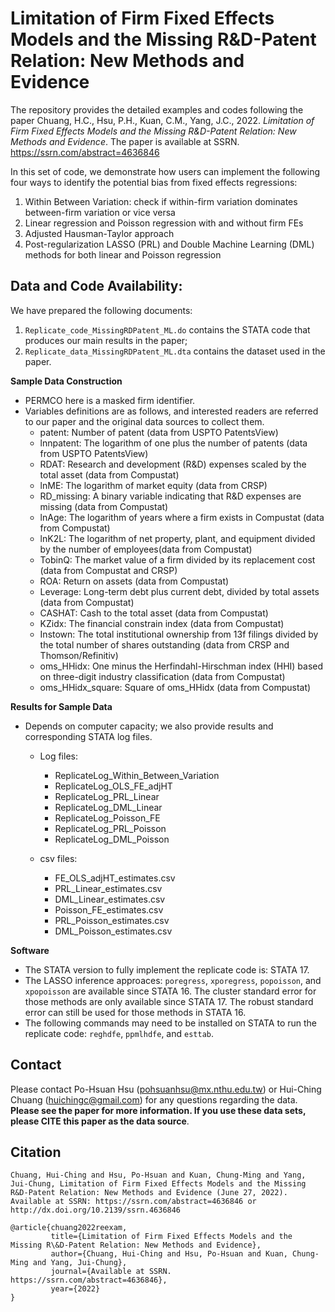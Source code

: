 # Limitation of Firm Fixed Effects Models and the Missing R\&D-Patent Relation: New Methods and Evidence
The repository provides the detailed examples and codes following the paper Chuang, H.C., Hsu, P.H., Kuan, C.M., Yang, J.C., 2022. *Limitation of Firm Fixed Effects Models and the Missing R&D-Patent Relation: New Methods and Evidence*. The paper is available at SSRN. https://ssrn.com/abstract=4636846

In this set of code, we demonstrate how users can implement the following four ways to identify the potential bias from fixed effects regressions: 
  1. Within Between Variation: check if within-firm variation dominates between-firm variation or vice versa 
  2. Linear regression and Poisson regression with and without firm FEs
  3. Adjusted Hausman-Taylor approach
  4. Post-regularization LASSO (PRL) and Double Machine Learning (DML) methods for both linear and Poisson regression

## Data and Code Availability:
We have prepared the following documents:
  1. `Replicate_code_MissingRDPatent_ML.do` contains the STATA code that produces our main results in the paper;
  2. `Replicate_data_MissingRDPatent_ML.dta` contains the dataset used in the paper.
 
**Sample Data Construction**
* PERMCO here is a masked firm identifier.
* Variables definitions are as follows, and interested readers are referred to our paper and the original data sources to collect them.
  - patent:     Number of patent (data from USPTO PatentsView)
  - lnnpatent:  The logarithm of one plus the number of patents (data from USPTO PatentsView)
  - RDAT:       Research and development (R&D) expenses scaled by the total asset (data from Compustat)
  - lnME:       The logarithm of market equity (data from CRSP)  
  - RD_missing: A binary variable indicating that R&D expenses are missing (data from Compustat)
  - lnAge:      The logarithm of years where a firm exists in Compustat (data from Compustat)
  - lnK2L:      The logarithm of net property, plant, and equipment divided by the number of employees(data from Compustat)
  - TobinQ:      The market value of a firm divided by its replacement cost (data from Compustat and CRSP)
  - ROA:        Return on assets (data from Compustat)
  - Leverage:   Long-term debt plus current debt, divided by total assets (data from Compustat)
  - CASHAT:    Cash to the total asset  (data from Compustat)
  - KZidx:      The financial constrain index (data from Compustat)
  - Instown:    The total institutional ownership from 13f filings divided by the total number of shares outstanding (data from CRSP and Thomson/Refinitiv)
  - oms_HHidx:  One minus the Herfindahl-Hirschman index (HHI) based on three-digit industry classification (data from Compustat)
  - oms_HHidx_square: Square of oms_HHidx (data from Compustat)


**Results for Sample Data**
* Depends on computer capacity; we also provide results and corresponding STATA log files.
  * Log files:
    - ReplicateLog_Within_Between_Variation 
    - ReplicateLog_OLS_FE_adjHT
    - ReplicateLog_PRL_Linear
    - ReplicateLog_DML_Linear
    - ReplicateLog_Poisson_FE
    - ReplicateLog_PRL_Poisson
    - ReplicateLog_DML_Poisson
      
  * csv files:
    - FE_OLS_adjHT_estimates.csv
    - PRL_Linear_estimates.csv
    - DML_Linear_estimates.csv
    - Poisson_FE_estimates.csv
    - PRL_Poisson_estimates.csv
    - DML_Poisson_estimates.csv

**Software**
- The STATA version to fully implement the replicate code is: STATA 17.
- The LASSO inference approaces: `poregress`, `xporegress`, `popoisson`, and `xpopoisson` are available since STATA 16.
  The cluster standard error for those methods are only available since STATA 17. 
  The robust standard error can still be used for those methods in STATA 16.
 - The following commands may need to be installed on STATA to run the replicate code: `reghdfe`, `ppmlhdfe`, and `esttab`.
  
## Contact
Please contact Po-Hsuan Hsu (pohsuanhsu@mx.nthu.edu.tw) or Hui-Ching Chuang (huichingc@gmail.com) for any questions regarding the data.
**Please see the paper for more information. If you use these data sets, please CITE this paper as the data source**.

## Citation
```
Chuang, Hui-Ching and Hsu, Po-Hsuan and Kuan, Chung‐Ming and Yang, Jui-Chung, Limitation of Firm Fixed Effects Models and the Missing R&D-Patent Relation: New Methods and Evidence (June 27, 2022). Available at SSRN: https://ssrn.com/abstract=4636846 or http://dx.doi.org/10.2139/ssrn.4636846
```
```
@article{chuang2022reexam, 
         title={Limitation of Firm Fixed Effects Models and the Missing R\&D-Patent Relation: New Methods and Evidence},
         author={Chuang, Hui-Ching and Hsu, Po-Hsuan and Kuan, Chung-Ming and Yang, Jui-Chung},
         journal={Available at SSRN. https://ssrn.com/abstract=4636846},
         year={2022}
}
```
